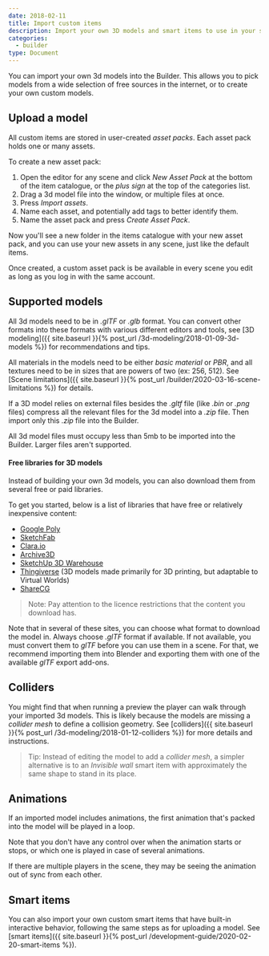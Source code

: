 ```yaml
---
date: 2018-02-11
title: Import custom items
description: Import your own 3D models and smart items to use in your scenes.
categories:
  - builder
type: Document
---
```


You can import your own 3d models into the Builder. This allows you to pick models from a wide selection of free sources in the internet, or to create your own custom models.

## Upload a model

All custom items are stored in user-created _asset packs_. Each asset pack holds one or many assets.

To create a new asset pack:

1. Open the editor for any scene and click _New Asset Pack_ at the bottom of the item catalogue, or the _plus sign_ at the top of the categories list.
2. Drag a 3d model file into the window, or multiple files at once.
3. Press _Import assets_.
4. Name each asset, and potentially add tags to better identify them.
5. Name the asset pack and press _Create Asset Pack_.

Now you'll see a new folder in the items catalogue with your new asset pack, and you can use your new assets in any scene, just like the default items.

Once created, a custom asset pack is be available in every scene you edit as long as you log in with the same account.

## Supported models

All 3d models need to be in _.glTF_ or _.glb_ format. You can convert other formats into these formats with various different editors and tools, see [3D modeling]({{ site.baseurl }}{% post_url /3d-modeling/2018-01-09-3d-models %}) for recommendations and tips.

All materials in the models need to be either _basic material_ or _PBR_, and all textures need to be in sizes that are powers of two (ex: 256, 512). See [Scene limitations]({{ site.baseurl }}{% post_url /builder/2020-03-16-scene-limitations %}) for details.

If a 3D model relies on external files besides the _.gltf_ file (like _.bin_ or _.png_ files) compress all the relevant files for the 3d model into a _.zip_ file. Then import only this _.zip_ file into the Builder.

All 3d model files must occupy less than 5mb to be imported into the Builder. Larger files aren't supported.

#### Free libraries for 3D models

Instead of building your own 3d models, you can also download them from several free or paid libraries.

To get you started, below is a list of libraries that have free or relatively inexpensive content:

- [Google Poly](https://poly.google.com)
- [SketchFab](https://sketchfab.com/)
- [Clara.io](https://clara.io/)
- [Archive3D](https://archive3d.net/)
- [SketchUp 3D Warehouse](https://3dwarehouse.sketchup.com/)
- [Thingiverse](https://www.thingiverse.com/) (3D models made primarily for 3D printing, but adaptable to Virtual Worlds)
- [ShareCG](https://www.sharecg.com/)

> Note: Pay attention to the licence restrictions that the content you download has.

Note that in several of these sites, you can choose what format to download the model in. Always choose _.glTF_ format if available. If not available, you must convert them to _glTF_ before you can use them in a scene. For that, we recommend importing them into Blender and exporting them with one of the available _glTF_ export add-ons.

## Colliders

You might find that when running a preview the player can walk through your imported 3d models. This is likely because the models are missing a _collider mesh_ to define a collision geometry. See [colliders]({{ site.baseurl }}{% post_url /3d-modeling/2018-01-12-colliders %}) for more details and instructions.

> Tip: Instead of editing the model to add a _collider mesh_, a simpler alternative is to an _Invisible wall_ smart item with approximately the same shape to stand in its place.

## Animations

If an imported model includes animations, the first animation that's packed into the model will be played in a loop.

Note that you don't have any control over when the animation starts or stops, or which one is played in case of several animations.

If there are multiple players in the scene, they may be seeing the animation out of sync from each other.

## Smart items

You can also import your own custom smart items that have built-in interactive behavior, following the same steps as for uploading a model. See [smart items]({{ site.baseurl }}{% post_url /development-guide/2020-02-20-smart-items %}).
